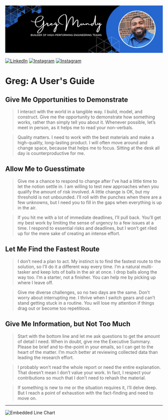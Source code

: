 ![Banner](./profile/banner.png)

[![LinkedIn](https://img.shields.io/badge/LinkedIn-%230077B5.svg?&style=flat-square&logo=linkedin&logoColor=white)](https://www.linkedin.com/in/gemundy) [![Instagram](https://img.shields.io/badge/Instagram-%23E4405F.svg?&style=flat-square&logo=instagram&logoColor=white)](https://www.instagram.com/iamgregmundy) [![Instagram](https://img.shields.io/badge/Twitter-%230077B5.svg?&style=flat-square&logo=twitter&logoColor=white)](https://www.twitter.com/iamgregmundy)

# Greg: A User's Guide

## Give Me Opportunities to Demonstrate

> I interact with the world in a tangible way. I build, model, and construct. Give me the opportunity to
demonstrate how something works, rather than simply tell you about it. Whenever possible, let’s meet
in person, as it helps me to read your non-verbals.

> Quality matters. I need to work with the best materials and make a high-quality, long-lasting product. I
will often move around and change space, because that helps me to focus. Sitting at the desk all day is
counterproductive for me.

## Allow Me to Guesstimate

> Give me a chance to respond to change after I’ve had a little time to let the notion settle in. I am willing
to test new approaches when you qualify the amount of risk involved. A little change is OK, but my
threshold is not unbounded. I’ll roll with the punches when there are a few unknowns, but I need you to
fill in the gaps when everything is up in the air.

> If you hit me with a lot of immediate deadlines, I’ll pull back. You’ll get my best work by limiting the
sense of urgency to a few issues at a time. I respond to essential risks and deadlines, but I won’t get
riled up for the mere sake of creating an intense effort.

## Let Me Find the Fastest Route

> I don’t need a plan to act. My instinct is to find the fastest route to the solution, so I’ll do it a different
way every time. I’m a natural multi-tasker and keep lots of balls in the air at once. I drop balls along the
way too. I’m a starter, not a finisher. You can help me by picking up where I leave off.

> Give me diverse challenges, so no two days are the same. Don’t worry about interrupting me. I thrive
when I switch gears and can’t stand getting stuck in a routine. You will lose my attention if things drag
out or become too repetitious.

## Give Me Information, but Not Too Much

> Start with the bottom line and let me ask questions to get the amount of detail I need. When in doubt,
give me the Executive Summary. Please be brief and to-the-point in your emails, so I can get to the
heart of the matter. I’m much better at reviewing collected data than leading the research effort.

> I probably won’t read the whole report or need the entire explanation. That doesn’t mean I don’t value
your work. In fact, I respect your contributions so much that I don’t need to rehash the material.

> If something is new to me or the situation requires it, I’ll delve deep. But I reach a point of exhaustion
with the fact-finding and need to move on.

---

![Embedded Line Chart](https://github-readme-stats.vercel.app/api?username=gregmundy)